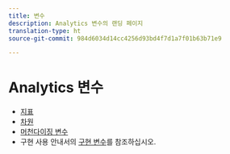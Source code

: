 ```yaml
---
title: 변수
description: Analytics 변수의 랜딩 페이지
translation-type: ht
source-git-commit: 984d6034d14cc4256d93bd4f7d1a7f01b63b71e9

---
```



# Analytics 변수

* [지표](/help/components/c-variables/c-metrics/metricslist.md)
* [차원](/help/components/c-variables/dimensionslist/dimension-compatibility.md)
* [머천다이징 변수](/help/components/c-variables/c-merch-variables/var-merchandising.md)
* 구현 사용 안내서의 [구현 변수](/help/implement/vars/overview.md)를 참조하십시오.
